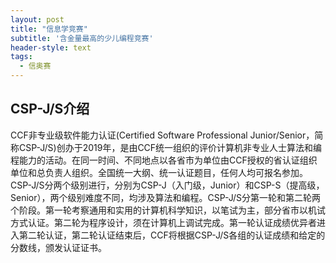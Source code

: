 ```yaml
---
layout: post
title: "信息学竞赛"
subtitle: '含金量最高的少儿编程竞赛'
header-style: text
tags:
  - 信奥赛
---
```

CSP-J/S介绍
--
CCF非专业级软件能力认证(Certified Software Professional Junior/Senior，简称CSP-J/S)创办于2019年，是由CCF统一组织的评价计算机非专业人士算法和编程能力的活动。在同一时间、不同地点以各省市为单位由CCF授权的省认证组织单位和总负责人组织。全国统一大纲、统一认证题目，任何人均可报名参加。CSP-J/S分两个级别进行，分别为CSP-J（入门级，Junior）和CSP-S（提高级，Senior），两个级别难度不同，均涉及算法和编程。CSP-J/S分第一轮和第二轮两个阶段。第一轮考察通用和实用的计算机科学知识，以笔试为主，部分省市以机试方式认证。第二轮为程序设计，须在计算机上调试完成。第一轮认证成绩优异者进入第二轮认证，第二轮认证结束后，CCF将根据CSP-J/S各组的认证成绩和给定的分数线，颁发认证证书。
